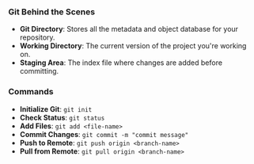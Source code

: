 ### Git Behind the Scenes
- **Git Directory**: Stores all the metadata and object database for your repository.
- **Working Directory**: The current version of the project you're working on.
- **Staging Area**: The index file where changes are added before committing.

### Commands
- **Initialize Git**: `git init`
- **Check Status**: `git status`
- **Add Files**: `git add <file-name>`
- **Commit Changes**: `git commit -m "commit message"`
- **Push to Remote**: `git push origin <branch-name>`
- **Pull from Remote**: `git pull origin <branch-name>`